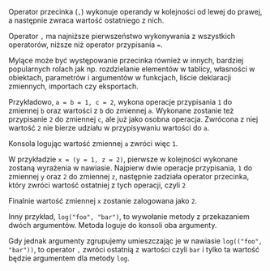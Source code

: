 Operator przecinka (`,`) wykonuje operandy w kolejności od lewej do prawej, a następnie zwraca wartość ostatniego z nich.

Operator `,` ma najniższe pierwszeństwo wykonywania z wszystkich operatorów, niższe niż operator przypisania `=`.

Mylące może być występowanie przecinka również w innych, bardziej popularnych rolach jak np. rozdzielanie elementów w tablicy, własności w obiektach, parametrów i argumentów w funkcjach, liście deklaracji zmiennych, importach czy eksportach.

Przykładowo, `a = b = 1, c = 2`, wykona operacje przypisania `1` do zmiennej `b` oraz wartości z `b` do zmiennej `a`. Wykonane zostanie też przypisanie `2` do zmiennej `c`, ale już jako osobna operacja. Zwrócona z niej wartość `2` nie bierze udziału w przypisywaniu wartości do `a`.

Konsola logując wartość zmiennej `a` zwróci więc `1`.

W przykładzie `x = (y = 1, z = 2)`, pierwsze w kolejności wykonane zostaną wyrażenia w nawiasie. Najpierw dwie operacje przypisania, `1` do zmiennej `y` oraz `2` do zmiennej `z`, następnie zadziała operator przecinka, który zwróci wartość ostatniej z tych operacji, czyli `2`

Finalnie wartość zmiennej `x` zostanie zalogowana jako `2`.

Inny przykład, `log("foo", "bar")`, to wywołanie metody z przekazaniem dwóch argumentów. Metoda loguje do konsoli oba argumenty.

Gdy jednak argumenty zgrupujemy umieszczając je w nawiasie `log(("foo", "bar"))`, to operator `,` zwróci ostatnią z wartości czyli `bar` i tylko ta wartość będzie argumentem dla metody `log`.

